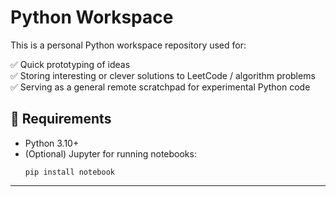 # Python Workspace

This is a personal Python workspace repository used for:

✅ Quick prototyping of ideas  
✅ Storing interesting or clever solutions to LeetCode / algorithm problems  
✅ Serving as a general remote scratchpad for experimental Python code  


## 🔧 Requirements

- Python 3.10+  
- (Optional) Jupyter for running notebooks:
    ```
    pip install notebook
    ```

---